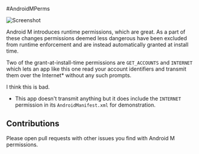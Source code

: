 #AndroidMPerms

![Screenshot](https://raw.github.com/OnlyInAmerica/AndroidMPerms/master/art/screenshot.png)

Android M introduces runtime permissions, which are great. As a part of these changes permissions deemed less dangerous have been excluded from runtime enforcement and are instead automatically granted at install time.

Two of the grant-at-install-time permissions are `GET_ACCOUNTS` and `INTERNET` which lets an app like this one read your account identifiers and transmit them over the Internet* without any such prompts.

I think this is bad.

* This app doesn't transmit anything but it does include the `INTERNET` permission in its `AndroidManifest.xml` for demonstration.

## Contributions

Please open pull requests with other issues you find with Android M permissions.
